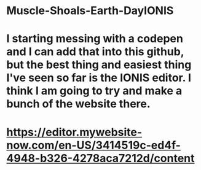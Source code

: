# Muscle-Shoals-Earth-DayIONIS
# I starting messing with a codepen and I can add that into this github, but the best thing and easiest thing I've seen so far is the IONIS editor. I think I am going to try and make a bunch of the website there.

# https://editor.mywebsite-now.com/en-US/3414519c-ed4f-4948-b326-4278aca7212d/content
